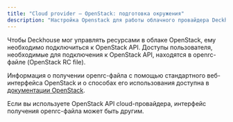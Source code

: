 ```yaml
---
title: "Cloud provider — OpenStack: подготовка окружения"
description: "Настройка Openstack для работы облачного провайдера Deckhouse."
---
```


Чтобы Deckhouse мог управлять ресурсами в облаке OpenStack, ему необходимо подключиться к OpenStack API.
Доступы пользователя, необходимые для подключения к OpenStack API, находятся в openrc-файле (OpenStack RC file).

Информация о получении openrc-файла с помощью стандартного веб-интерфейса OpenStack и о способах его использования доступна в [документации OpenStack](https://docs.openstack.org/ocata/admin-guide/common/cli-set-environment-variables-using-openstack-rc.html#download-and-source-the-openstack-rc-file).

Если вы используете OpenStack API cloud-провайдера, интерфейс получения openrc-файла может быть другим.
